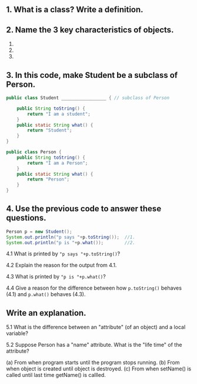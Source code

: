 ## 1. What is a class?  Write a definition.


## 2. Name the 3 key characteristics of objects.

1. 
2. 
3. 

## 3. In this code, make Student be a subclass of Person.

```java
public class Student _________________ { // subclass of Person

    public String toString() {
        return "I am a student";
    }
    public static String what() {
        return "Student";
    }
}
```

```java
public class Person {
    public String toString() {
        return "I am a Person";
    }
    public static String what() {
        return "Person";
    }
}
```

## 4. Use the previous code to answer these questions.

```java
Person p = new Student();
System.out.println("p says "+p.toString());  //1.
System.out.println("p is "+p.what());        //2.
```

4.1 What is printed by `"p says "+p.toString()`?


4.2 Explain the reason for the output from 4.1.


4.3 What is printed by `"p is "+p.what()`?


4.4 Give a reason for the difference between how `p.toString()` behaves (4.1) and `p.what()` behaves (4.3).


## Write an explanation.

5.1 What is the difference between an "attribute" (of an object) and a local variable?


5.2 Suppose Person has a "name" attribute.  What is the "life time" of the attribute?

  (a) From when program starts until the program stops running.
  (b) From when object is created until object is destroyed.
  (c) From when setName() is called until last time getName() is callled.
  
 



